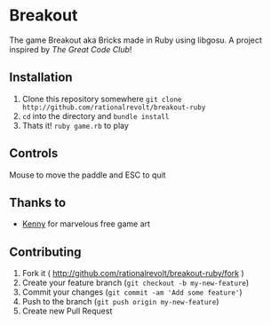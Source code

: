 # Breakout

The game Breakout aka Bricks made in Ruby using libgosu. A project inspired by *The Great Code Club*!

## Installation

1. Clone this repository somewhere `git clone http://github.com/rationalrevolt/breakout-ruby`
2. `cd` into the directory and `bundle install`
3. Thats it! `ruby game.rb` to play

## Controls

Mouse to move the paddle and ESC to quit

## Thanks to

 - [Kenny](http://kenney.nl) for marvelous free game art

## Contributing

1. Fork it ( http://github.com/rationalrevolt/breakout-ruby/fork )
2. Create your feature branch (`git checkout -b my-new-feature`)
3. Commit your changes (`git commit -am 'Add some feature'`)
4. Push to the branch (`git push origin my-new-feature`)
5. Create new Pull Request
